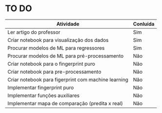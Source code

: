 # TO DO
| Atividade                                           | Conluída |
| --------------------------------------------------- | -------- |
| Ler artigo do professor                             | Sim      |
| Criar notebook para visualização dos dados          | Sim      |
| Procurar modelos de ML para regressores             | Sim      |
| Procurar modelos de ML para pré-processamento       | Não      |
| Criar notebook para o fingerprint puro              | Não      |
| Criar notebook para pre-processamento               | Não      |
| Criar notebook para figerprint com machine learning | Não      |
| Implementar fingerprint puro                        | Não      |
| Implementar funções auxiliares                      | Não      |
| Implementar mapa de comparação (predita x real)     | Não      |
